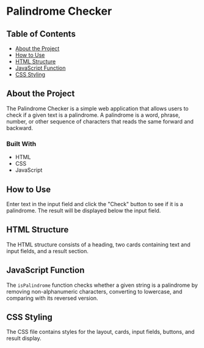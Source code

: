 # Palindrome Checker

## Table of Contents
- [About the Project](#about-the-project)
- [How to Use](#how-to-use)
- [HTML Structure](#html-structure)
- [JavaScript Function](#javascript-function)
- [CSS Styling](#css-styling)

## About the Project
The Palindrome Checker is a simple web application that allows users to check if a given text is a palindrome. A palindrome is a word, phrase, number, or other sequence of characters that reads the same forward and backward.

### Built With
- HTML
- CSS
- JavaScript

## How to Use
Enter text in the input field and click the "Check" button to see if it is a palindrome. The result will be displayed below the input field.

## HTML Structure
The HTML structure consists of a heading, two cards containing text and input fields, and a result section.

## JavaScript Function
The `isPalindrome` function checks whether a given string is a palindrome by removing non-alphanumeric characters, converting to lowercase, and comparing with its reversed version.

## CSS Styling
The CSS file contains styles for the layout, cards, input fields, buttons, and result display.
